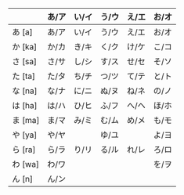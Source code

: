 |    | あ/ア | い/イ | う/ウ | え/エ | お/オ |
|----|-------|-------|-------|-------|-------|
| あ [a]   | あ/ア | い/イ | う/ウ | え/エ | お/オ |
| か [ka]  | か/カ | き/キ | く/ク | け/ケ | こ/コ |
| さ [sa]  | さ/サ | し/シ | す/ス | せ/セ | そ/ソ |
| た [ta]  | た/タ | ち/チ | つ/ツ | て/テ | と/ト |
| な [na]  | な/ナ | に/ニ | ぬ/ヌ | ね/ネ | の/ノ |
| は [ha]  | は/ハ | ひ/ヒ | ふ/フ | へ/ヘ | ほ/ホ |
| ま [ma]  | ま/マ | み/ミ | む/ム | め/メ | も/モ |
| や [ya]  | や/ヤ |       | ゆ/ユ |       | よ/ヨ |
| ら [ra]  | ら/ラ | り/リ | る/ル | れ/レ | ろ/ロ |
| わ [wa]  | わ/ワ |       |       |       | を/ヲ |
| ん [n]   | ん/ン |       |       |       |       |